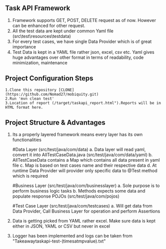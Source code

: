 ## Task API Framework ##
1. Framework supports GET, POST, DELETE request as of now. However can be enhanced for other request.
2. All the test data are kept under common Yaml file (src\test\resources\testdata)
3. For every test cases, we have single Data Provider which is of great importance
4. Test Data is kept in a YAML file rather json, excel, csv etc. Yaml gives huge advantages over other format in terms of readability, code minimization, maintenance

## Project Configuration Steps ##
	1.Clone this repository [CLONE] (https://github.com/Nomad27/mobiquity.git)
	2.Run 'mvn clean test'
	3.Location of report (/target/taskapi_report.html").Reports will be in HTML format here.

## Project Structure & Advantages ##
1. Its a properly layered framework means every layer has its own functionalities 

	#Data Layer (src/test/java/com/data)
		a. Data layer will read yaml, convert it into AllTestCaseData.java (src/test/java/com/data/yaml)
		b. AllTestCaseData contains a Map which contains all data present in yaml file
		c. Map is based on test cases name and their respective data
		d. At runtime Data Provider will provider only specific data to @Test method which is required
	
	#Business Layer (src/test/java/com/businesslayer)
		a. Sole purpose is to perform business logic tasks
		b. Methods expects some data and populate response POJOs (src/test/java/com/pojos)
		
	#Test Case Layer (src/test/java/com/testcases)
		a. Will get data from Data Provider, Call Business Layer for operation and perform Assertions
	

2. Data is getting picked from YAML rather excel. Make sure data is kept either in JSON, YAML or CSV but never in excel
3. Logger has been implemented and logs can be taken from "Takeawaytaskapi-test-(timesatmpvalue).txt"

